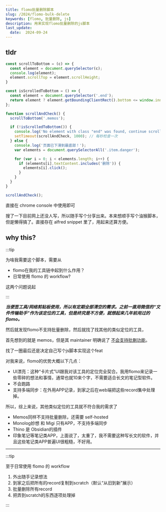 ```yaml
---
title: flomo批量删除脚本
slug: /2024/flomo-bulk-delete
keywords: [flomo, 批量删除, js]
description: 用来实现flomo批量删除的js脚本
last_update:
  date:  2024-09-24
---
```




## tldr



```js
const scrollToBottom = (c) => {
  const element = document.querySelector(c);
  console.log(element);
  element.scrollTop = element.scrollHeight;
}

const isScrolledToBottom = () => {
  const element = document.querySelector('.end');
  return element ? element.getBoundingClientRect().bottom <= window.innerHeight : false;
};

function scrollAndCheck() {
  scrollToBottom('.memos');

  if (!isScrolledToBottom()) {
    console.log('No element with class "end" was found, continue scrolling...');
    setTimeout(scrollAndCheck, 1000); // 每秒检查一次
  } else {
    console.log('页面已下滑到最底部！');
    var elements = document.querySelectorAll('.item.danger');

    for (var i = 0; i < elements.length; i++) {
      if (elements[i].textContent.includes('删除')) {
        elements[i].click();
      }
    }
  }
}

scrollAndCheck();
```


直接在 chrome console 中使用即可

搜了一下目前网上还没人写，所以随手写个分享出来。本来想顺手写个油猴脚本，但是懒得搞了。直接存在 alfred snippet 里了，用起来还算方便。




## why this?


:::tip

为啥我需要这个脚本，需要从

- flomo在我的工具链中起到什么作用？
- 日常使用 flomo 的 workflow?

这两个问题说起

:::

***当便签工具/网络剪贴板使用，所以有定期全部清空的需求。之前一直用微信的“文件传输助手”作为该定位的工具，但是终究是不方便，就想起来几年前用过的flomo。***

然后就发现flomo不支持批量删除，然后就找了找其他的类似定位的工具，

首先想到的就是 memos，但是其 maintainer 明确说了 [不会支持批删功能](https://github.com/usememos/memos/issues/1489)。

找了一圈最后还是决定自己写个js脚本实现这个feat

对我来说，flomo的优势大概以下几点：

- UI漂亮：这种“卡片式”UI跟我对该工具的定位完全契合。我用flomo来记录一些零碎的想法和事情，通常也就10来个字，不需要适合长文的笔记型软件。
- 不会跑路
- 支持多端同步：在外用APP记录，到家之后在web端把这些record集中处理掉。

所以，综上来说，其他类似定位的工具就不符合我的需求了

- Memos同样不支持批量删除，还需要 self-hosted
- Monolog妙想 和 Migi 只有APP，不支持多端同步
- Thino 是 Obsidian的插件
- 印象笔记等笔记类APP，上面说了，太重了，我不需要这种写长文的软件，并且这些笔记类APP普遍UI很粗糙，不好用。

---

:::tip

至于日常使用 flomo 的 workflow

1. 外出随手记录想法
2. 到家之后把所有的record复制到scratch（默认“从旧到新”展示）
3. 批量删除所有record
4. 把弄到scratch的东西逐项处理掉

:::










